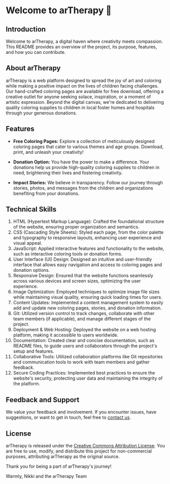 # Welcome to arTherapy 🎨

## Introduction

Welcome to arTherapy, a digital haven where creativity meets compassion. This README provides an overview of the project, its purpose, features, and how you can contribute. 

## About arTherapy

arTherapy is a web platform designed to spread the joy of art and coloring while making a positive impact on the lives of children facing challenges. Our hand-crafted coloring pages are available for free download, offering a creative outlet for anyone seeking solace, inspiration, or a moment of artistic expression. Beyond the digital canvas, we're dedicated to delivering quality coloring supplies to children in local foster homes and hospitals through your generous donations.

## Features

- **Free Coloring Pages:** Explore a collection of meticulously designed coloring pages that cater to various themes and age groups. Download, print, and unleash your creativity!

- **Donation Option:** You have the power to make a difference. Your donations help us provide high-quality coloring supplies to children in need, brightening their lives and fostering creativity.

- **Impact Stories:** We believe in transparency. Follow our journey through stories, photos, and messages from the children and organizations benefiting from your donations.

## Technical Skills

1. HTML (Hypertext Markup Language): Crafted the foundational structure of the website, ensuring proper organization and semantics.
2. CSS (Cascading Style Sheets): Styled each page, from the color palette and typography to responsive layouts, enhancing user experience and visual appeal.
3. JavaScript: Applied interactive features and functionality to the website, such as interactive coloring tools or donation forms.
4. User Interface (UI) Design: Designed an intuitive and user-friendly interface that allows easy navigation and access to coloring pages and donation options.
5. Responsive Design: Ensured that the website functions seamlessly across various devices and screen sizes, optimizing the user experience.
6. Image Optimization: Employed techniques to optimize image file sizes while maintaining visual quality, ensuring quick loading times for users.
7. Content Updates: Implemented a content management system to easily add and update new coloring pages, stories, and donation information.
8. Git: Utilized version control to track changes, collaborate with other team members (if applicable), and manage different stages of the project.
9. Deployment & Web Hosting: Deployed the website on a web hosting platform, making it accessible to users worldwide.
10. Documentation: Created clear and concise documentation, such as README files, to guide users and collaborators through the project's setup and features.
11. Collaborative Tools: Utilized collaboration platforms like Git repositories and communication tools to work with team members and gather feedback.
12. Secure Coding Practices: Implemented best practices to ensure the website's security, protecting user data and maintaining the integrity of the platform.

## Feedback and Support

We value your feedback and involvement. If you encounter issues, have suggestions, or want to get in touch, feel free to [contact us](mailto:contact@artherapy3.com).

## License

arTherapy is released under the [Creative Commons Attribution License](https://creativecommons.org/licenses/by/4.0/). You are free to use, modify, and distribute this project for non-commercial purposes, attributing arTherapy as the original source.

Thank you for being a part of arTherapy's journey!

Warmly,
Nikki and the arTherapy Team